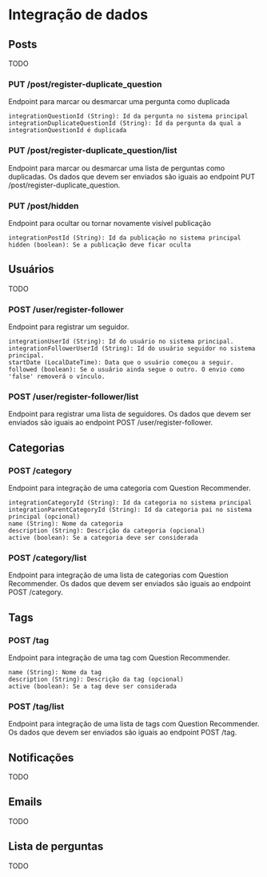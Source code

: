 # Integração de dados

## Posts
TODO

### PUT /post/register-duplicate_question
Endpoint para marcar ou desmarcar uma pergunta como duplicada
```
integrationQuestionId (String): Id da pergunta no sistema principal
integrationDuplicateQuestionId (String): Id da pergunta da qual a integrationQuestionId é duplicada
```

### PUT /post/register-duplicate_question/list
Endpoint para marcar ou desmarcar uma lista de perguntas como duplicadas. Os dados que devem ser enviados são iguais ao endpoint PUT /post/register-duplicate_question.

### PUT /post/hidden
Endpoint para ocultar ou tornar novamente visível publicação
```
integrationPostId (String): Id da publicação no sistema principal
hidden (boolean): Se a publicação deve ficar oculta
```

## Usuários
TODO

### POST /user/register-follower
Endpoint para registrar um seguidor.
```
integrationUserId (String): Id do usuário no sistema principal.
integrationFollowerUserId (String): Id do usuário seguidor no sistema principal.
startDate (LocalDateTime): Data que o usuário começou a seguir.
followed (boolean): Se o usuário ainda segue o outro. O envio como 'false' removerá o vínculo.
```

### POST /user/register-follower/list
Endpoint para registrar uma lista de seguidores. Os dados que devem ser enviados são iguais ao endpoint POST /user/register-follower.

## Categorias

### POST /category
Endpoint para integração de uma categoria com Question Recommender.
```
integrationCategoryId (String): Id da categoria no sistema principal
integrationParentCategoryId (String): Id da categoria pai no sistema principal (opcional)
name (String): Nome da categoria
description (String): Descrição da categoria (opcional)
active (boolean): Se a categoria deve ser considerada 
```

### POST /category/list
Endpoint para integração de uma lista de categorias com Question Recommender. Os dados que devem ser enviados são iguais ao endpoint POST /category.

## Tags

### POST /tag
Endpoint para integração de uma tag com Question Recommender.
```
name (String): Nome da tag
description (String): Descrição da tag (opcional)
active (boolean): Se a tag deve ser considerada 
```

### POST /tag/list
Endpoint para integração de uma lista de tags com Question Recommender. Os dados que devem ser enviados são iguais ao endpoint POST /tag.

## Notificações
TODO

## Emails
TODO

## Lista de perguntas
TODO